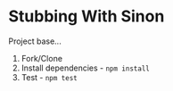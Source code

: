 # Stubbing  With Sinon

Project base...

1. Fork/Clone
1. Install dependencies - `npm install`
1. Test - `npm test`
